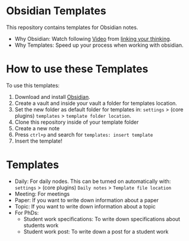 # Obsidian Templates
This repository contains templates for Obsidian notes.
- Why Obsidian: Watch following [Video](https://www.youtube.com/watch?v=QgbLb6QCK88) from [linking your thinking](https://www.youtube.com/@linkingyourthinking/featured).
- Why Templates: Speed up your process when working with obsidian.

# How to use these Templates
To use this templates:
1. Download and install [Obsidian](https://obsidian.md/download).
2. Create a vault and inside your vault a folder for templates location.
3. Set the new folder as default folder for templates in: `settings` > (core plugins) `templates` > `template folder location`.
4. Clone this repository inside of your template folder
5. Create a new note
6. Press `ctrl+p` and search for `templates: insert template`
7. Insert the template!

# Templates
- Daily: For daily nodes. This can be turned on automatically with: `settings` > (core plugins) `Daily notes` > `Template file location`
- Meeting: For meetings
- Paper: If you want to write down information about a paper
- Topic: If you want to write down information about a topic
- For PhDs:
	- Student work specifications: To write down specifications about students work
	- Student work post: To write down a post for a student work